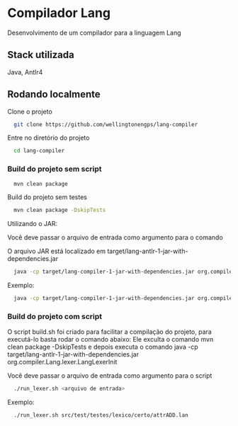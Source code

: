 
# Compilador Lang

Desenvolvimento de um compilador para a linguagem Lang

## Stack utilizada

Java, Antlr4



## Rodando localmente

Clone o projeto

```bash
  git clone https://github.com/wellingtonengps/lang-compiler
```

Entre no diretório do projeto

```bash
  cd lang-compiler
```

### Build do projeto sem script

```bash
  mvn clean package
```

Build do projeto sem testes

```bash
  mvn clean package -DskipTests
```

Utilizando o JAR:

Você deve passar o arquivo de entrada como argumento para o comando

O arquivo JAR está localizado em target/lang-antlr-1-jar-with-dependencies.jar

```bash
  java -cp target/lang-compiler-1-jar-with-dependencies.jar org.compiler.Lang.lexer.LangLexerInit <arquivo de entrada>
```

Exemplo:

```bash
  java -cp target/lang-compiler-1-jar-with-dependencies.jar org.compiler.Lang.lexer.LangLexerInit src/test/testes/lexico/certo/attrADD.lan

```
### Build do projeto com script

O script build.sh foi criado para facilitar a compilação do projeto, para executá-lo basta rodar o comando abaixo:
Ele exculta o comando mvn clean package -DskipTests e depois executa o comando java -cp target/lang-antlr-1-jar-with-dependencies.jar org.compiler.Lang.lexer.LangLexerInit <arquivo de entrada>

Você deve passar o arquivo de entrada como argumento para o script

```bash
  ./run_lexer.sh <arquivo de entrada>
```
Exemplo:

```bash
  ./run_lexer.sh src/test/testes/lexico/certo/attrADD.lan
```
